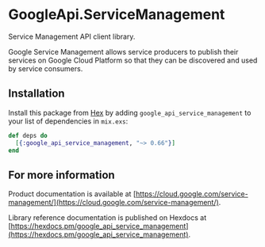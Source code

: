 # GoogleApi.ServiceManagement

Service Management API client library.

Google Service Management allows service producers to publish their services on Google Cloud Platform so that they can be discovered and used by service consumers.

## Installation

Install this package from [Hex](https://hex.pm) by adding
`google_api_service_management` to your list of dependencies in `mix.exs`:

```elixir
def deps do
  [{:google_api_service_management, "~> 0.66"}]
end
```

## For more information

Product documentation is available at [https://cloud.google.com/service-management/](https://cloud.google.com/service-management/).

Library reference documentation is published on Hexdocs at
[https://hexdocs.pm/google_api_service_management](https://hexdocs.pm/google_api_service_management).
